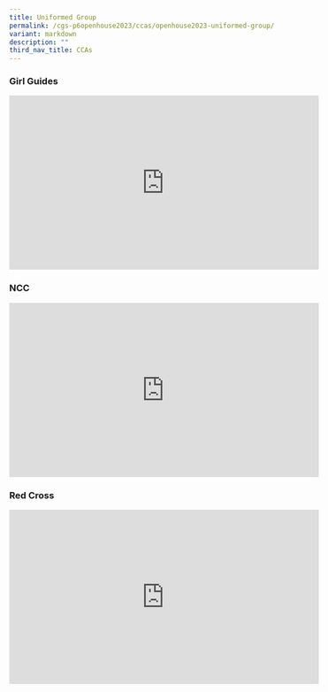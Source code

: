 ```yaml
---
title: Uniformed Group
permalink: /cgs-p6openhouse2023/ccas/openhouse2023-uniformed-group/
variant: markdown
description: ""
third_nav_title: CCAs
---
```

### Girl Guides
<iframe allowfullscreen="" allow="accelerometer; autoplay; clipboard-write; encrypted-media; gyroscope; picture-in-picture; web-share" frameborder="0" title="YouTube video player" src="https://www.youtube.com/embed/KHT0RquFNvM?si=-xmpSZrmAnAJzmhN" height="315" width="560"></iframe>


### NCC
<iframe allowfullscreen="" allow="accelerometer; autoplay; clipboard-write; encrypted-media; gyroscope; picture-in-picture; web-share" frameborder="0" title="YouTube video player" src="https://www.youtube.com/embed/-KLu3HSYITk?si=q0r8fmpT7462CyHy" height="315" width="560"></iframe>


### Red Cross
<iframe allowfullscreen="" allow="accelerometer; autoplay; clipboard-write; encrypted-media; gyroscope; picture-in-picture; web-share" frameborder="0" title="YouTube video player" src="https://www.youtube.com/embed/dZVa1l9wo6g?si=sXvzGnoBsf035Hlb" height="315" width="560"></iframe>